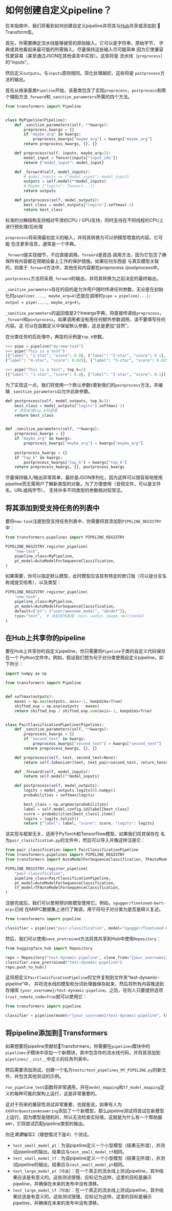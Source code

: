 <!--版权所有2020年The HuggingFace团队。 保留所有权利。

根据Apache许可证，版本2.0（“许可”）授权;除非你遵守许可，否则你不得使用此文件
许可证。 你可以在以下位置获取许可的副本

http://www.apache.org/licenses/LICENSE-2.0

除非适用法律要求或书面同意，否则在许可下分发的软件是根据
“原样” BASIS，不附带任何形式的保证或条件，无论是明示的还是暗示的。有关许可的条件

⚠️请注意，此文件采用Markdown格式，但包含专用于doc-builder（类似于MDX）的特定语法，可能无法

在你的Markdown查看器中正确渲染。-->

# 如何创建自定义pipeline？

在本指南中，我们将看到如何创建自定义pipeline并将其与[Hub](hf.co/models)共享或添加到
🤗Transform库。

首先，你需要确定流水线能够接受的原始输入。它可以是字符串，原始字节，
字典或其他看起来最可能的所需输入。尽量保持这些输入尽可能简单
因为它使兼容性更容易（甚至通过JSON在其他语言中实现）。这些将是
流水线（`preprocess`）的“inputs”。

然后定义`outputs`。与`inputs`原则相同。简化处理越好。这些将是
`postprocess`方法的输出。

首先从继承基类`Pipeline`开始，该基类包含了实现`preprocess`，`postprocess`和两个辅助方法`_forward`和`_sanitize_parameters`所需的四个方法。

```Python
from transformers import Pipeline


class MyPipeline(Pipeline):
    def _sanitize_parameters(self, **kwargs):
        preprocess_kwargs = {}
        if "maybe_arg" in kwargs:
            preprocess_kwargs["maybe_arg"] = kwargs["maybe_arg"]
        return preprocess_kwargs, {}, {}

    def preprocess(self, inputs, maybe_arg=2):
        model_input = Tensor(inputs["input_ids"])
        return {"model_input": model_input}

    def _forward(self, model_inputs):
        # model_inputs == {"model_input": model_input}
        outputs = self.model(**model_inputs)
        # Maybe {"logits": Tensor(...)}
        return outputs

    def postprocess(self, model_outputs):
        best_class = model_outputs["logits"].softmax(-1)
        return best_class
```

标准的分解结构支持相对平滑的CPU / GPU支持，同时支持在不同线程的CPU上进行预处理/后处理

`preprocess`将采用最初定义的输入，并将其转换为可以供模型喂食的内容。它可能
包含更多信息，通常是一个字典。

`_forward`是实现细节，不应直接调用。`forward`是首选
调用方法，因为它包含了确保所有内容都在预期设备上工作的保护措施。如果任何东西是
与真实模型关联的，则属于`_forward`方法中，其他任何内容都在preprocess /postprocess中。

`postprocess`方法将采用`_forward`的输出，并将其转换为之前决定的最终输出。

`_sanitize_parameters`存在的目的是允许用户随时传递任何参数，无论是在初始化时`pipeline(...., maybe_arg=4)`还是在调用时`pipe = pipeline(...); output = pipe(...., maybe_arg=4)`。

`_sanitize_parameters`的返回值是3个kwargs字典，将直接传递给`preprocess`，`_forward`和`postprocess`。如果调用者没有用任何额外参数调用，请不要填写任何内容。这
可以在函数定义中保留默认参数，这总是更加“自然”。

在分类任务的后处理中，典型的示例是`top_k`参数。

```python
>>> pipe = pipeline("my-new-task")
>>> pipe("This is a test")
[{"label": "1-star", "score": 0.8}, {"label": "2-star", "score": 0.1}, {"label": "3-star", "score": 0.05}
{"label": "4-star", "score": 0.025}, {"label": "5-star", "score": 0.025}]

>>> pipe("This is a test", top_k=2)
[{"label": "1-star", "score": 0.8}, {"label": "2-star", "score": 0.1}]
```

为了实现这一点，我们将使用一个默认参数`5`更新我们的`postprocess`方法，并编辑
`_sanitize_parameters`以允许此新参数。

```python
def postprocess(self, model_outputs, top_k=5):
    best_class = model_outputs["logits"].softmax(-1)
    # 添加处理top_k的逻辑
    return best_class


def _sanitize_parameters(self, **kwargs):
    preprocess_kwargs = {}
    if "maybe_arg" in kwargs:
        preprocess_kwargs["maybe_arg"] = kwargs["maybe_arg"]
    
    postprocess_kwargs = {}
    if "top_k" in kwargs:
        postprocess_kwargs["top_k"] = kwargs["top_k"]
    return preprocess_kwargs, {}, postprocess_kwargs
```

尽量保持输入/输出非常简单，最好是JSON序列化，因为这样可以很容易地使用pipeline而无需用户了解新类型的对象。为了方便使用（音频文件，可以是文件名，URL或纯字节），
支持许多不同类型的参数相对较常见。



## 将其添加到受支持任务的列表中

要将`new-task`注册到受支持任务列表中，你需要将其添加到`PIPELINE_REGISTRY`中：

```python
from transformers.pipelines import PIPELINE_REGISTRY

PIPELINE_REGISTRY.register_pipeline(
    "new-task",
    pipeline_class=MyPipeline,
    pt_model=AutoModelForSequenceClassification,
)
```

如果需要，你可以指定默认模型，此时模型应该具有特定的修订版（可以是分支名称或提交哈希），以及类型：

```python
PIPELINE_REGISTRY.register_pipeline(
    "new-task",
    pipeline_class=MyPipeline,
    pt_model=AutoModelForSequenceClassification,
    default={"pt": ("user/awesome_model", "abcdef")},
    type="text",  # 当前支持类型：text、audio、image、multimodal
)
```

## 在Hub上共享你的pipeline

要在Hub上共享你的自定义pipeline，你只需要将`Pipeline`子类的自定义代码保存在一个
Python文件中。例如，假设我们想为句子对分类使用自定义pipeline，如下所示：

```py
import numpy as np

from transformers import Pipeline


def softmax(outputs):
    maxes = np.max(outputs, axis=-1, keepdims=True)
    shifted_exp = np.exp(outputs - maxes)
    return shifted_exp / shifted_exp.sum(axis=-1, keepdims=True)


class PairClassificationPipeline(Pipeline):
    def _sanitize_parameters(self, **kwargs):
        preprocess_kwargs = {}
        if "second_text" in kwargs:
            preprocess_kwargs["second_text"] = kwargs["second_text"]
        return preprocess_kwargs, {}, {}

    def preprocess(self, text, second_text=None):
        return self.tokenizer(text, text_pair=second_text, return_tensors=self.framework)

    def _forward(self, model_inputs):
        return self.model(**model_inputs)

    def postprocess(self, model_outputs):
        logits = model_outputs.logits[0].numpy()
        probabilities = softmax(logits)

        best_class = np.argmax(probabilities)
        label = self.model.config.id2label[best_class]
        score = probabilities[best_class].item()
        logits = logits.tolist()
        return {"label": label, "score": score, "logits": logits}
```

该实现与框架无关，适用于PyTorch和TensorFlow模型。如果我们将其保存在
名为`pair_classification.py`的文件中，然后可以导入并像这样注册它：

```py
from pair_classification import PairClassificationPipeline
from transformers.pipelines import PIPELINE_REGISTRY
from transformers import AutoModelForSequenceClassification, TFAutoModelForSequenceClassification

PIPELINE_REGISTRY.register_pipeline(
    "pair-classification",
    pipeline_class=PairClassificationPipeline,
    pt_model=AutoModelForSequenceClassification,
    tf_model=TFAutoModelForSequenceClassification,
)
```

注册完成后，我们可以使用预训练模型使用它。例如，`sgugger/finetuned-bert-mrpc`已经
在MRPC数据集上进行了微调，用于将句子对分类为是否是释义复述。

```py
from transformers import pipeline

classifier = pipeline("pair-classification", model="sgugger/finetuned-bert-mrpc")
```

然后，我们可以使用`save_pretrained`方法将其共享到Hub中使用`Repository`：

```py
from huggingface_hub import Repository

repo = Repository("test-dynamic-pipeline", clone_from="{your_username}/test-dynamic-pipeline")
classifier.save_pretrained("test-dynamic-pipeline")
repo.push_to_hub()
```

这将把定义`PairClassificationPipeline`的文件复制到文件夹“test-dynamic-pipeline”中，
并将流水线的模型和分词处理器保存起来，然后将所有内容推送到存储库
`{your_username}/test-dynamic-pipeline`。之后，任何人只要提供选项`trust_remote_code=True`就可以使用它：

```py
from transformers import pipeline

classifier = pipeline(model="{your_username}/test-dynamic-pipeline", trust_remote_code=True)
```

## 将pipeline添加到🤗Transformers

如果想要将pipeline贡献给🤗Transformers，你需要在`pipelines`模块中的`pipelines`子模块中添加一个新模块，其中包含你的流水线代码，并将其添加到`pipelines/__init__`中定义的任务列表中。

然后需要添加测试。创建一个名为`tests/test_pipelines_MY_PIPELINE.py`的新文件，并包含其他测试的示例。

`run_pipeline_test`函数将非常通用，并在`model_mapping`和`tf_model_mapping`定义的每种可能的架构上运行，这是非常重要的。

这对于将来的兼容性测试非常重要，也就是说，如果有人为
`XXXForQuestionAnswering`添加了一个新模型，那么pipeline测试将尝试在新模型上运行。因为模型是随机的，所以无法检查实际值，这就是为什么有一个帮助器`ANY`，它将尝试匹配pipeline类型的输出。

你还*需要*编写2（理想情况下是4）个测试。

- `test_small_model_pt`：为该pipeline定义一个小型模型（结果无所谓），并测试pipeline的输出。结果应与`test_small_model_tf`相同。
- `test_small_model_tf`：为该pipeline定义一个小型模型（结果无所谓），并测试pipeline的输出。结果应与`test_small_model_pt`相同。
- `test_large_model_pt`（`可选`）：在一个真正的流水线上测试pipeline，其中结果应该是有意义的。这些测试很慢，应标记为这样。这里的目标是展示pipeline，并确保在未来的发布中没有漂移。
- `test_large_model_tf`（`可选`）：在一个真正的流水线上测试pipeline，其中结果应该是有意义的。这些测试很慢，应标记为这样。这里的目标是展示pipeline，并确保在未来的发布中没有漂移。

